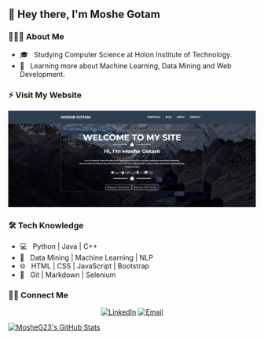 <h2> 👋 Hey there, I'm Moshe Gotam </h2>

<h3> 👨🏻‍💻 About Me </h3>

- 🎓 &nbsp; Studying Computer Science at Holon Institute of Technology. 
- 🌱 &nbsp; Learning more about Machine Learning, Data Mining and Web Development.

<h3> ⚡ Visit My Website </h3>
<p align="center">
<a href="https://MosheG23.github.io/" target="_blank"><img src="https://github.com/MosheG23/MosheG23.github.io/blob/master/assets/img/SiteWall.JPG"></img></a>
</p>


<h3>🛠 Tech Knowledge</h3>

- 💻 &nbsp; Python | Java | C++ 
- 💬 &nbsp; Data Mining | Machine Learning | NLP
- 🌐 &nbsp; HTML | CSS | JavaScript | Bootstrap
- 🔧 &nbsp; Git | Markdown | Selenium


<h3> 🤝🏻 Connect Me </h3>

<p align="center">
<a href="https://www.linkedin.com/in/moshe-gotam/"><img alt="LinkedIn" src="https://img.shields.io/badge/LinkedIn-Moshe%20Gotam-blue?style=flat-square&logo=linkedin"></a>
<a href="mailto:mgotam@gmail.com"><img alt="Email" src="https://img.shields.io/badge/Email-mgotam@gmail.com-blue?style=flat-square&logo=gmail"></a>

<br/>

[![MosheG23's GitHub Stats](https://github-readme-stats.vercel.app/api?username=MosheG23&show_icons=true)](https://github.com/MosheG23)
</p>
<!--
**MosheG23/MosheG23** is a ✨ _special_ ✨ repository because its `README.md` (this file) appears on your GitHub profile.

Here are some ideas to get you started:

- 🔭 I’m currently working on ...
- 🌱 I’m currently learning ...
- 👯 I’m looking to collaborate on ...
- 🤔 I’m looking for help with ...
- 💬 Ask me about ...
- 📫 How to reach me: ...
- 😄 Pronouns: ...
- ⚡ Fun fact: ...
-->
